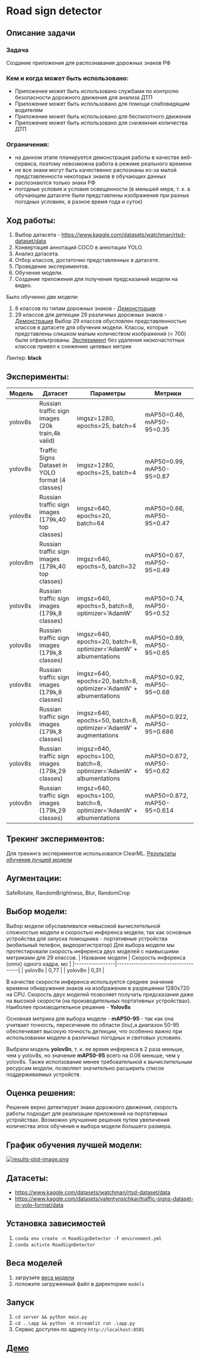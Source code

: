 # Road sign detector
## Описание задачи
### Задача
Создание приложения для распознавания дорожных знаков РФ
### Кем и когда может быть использовано:
- Приложение может быть использовано службами по контролю безопасности дорожного движения для анализа ДТП
- Приложение может быть использовано для помощи слабовидящим водителям
- Приложение может быть использовано для беспилотного движения
- Приложение может быть использовано для снижекния количества ДТП
### Ограничения:
- на данном этапе планируется демонстрация работы в качестве веб-сервиса, поэтому невозможна работа в режиме реального времени
- не все знаки могут быть качественно распознаны из-за малой представленности некоторых знаков в обучающих данных
- распознаются только знаки РФ
- погодные условия и условия освещенности (в меньшей мере, т. к. в обучающем датасете были представлены изображения при разных погодных условиях, в разное время года и суток)

## Ход работы:
1. Выбор датасета - https://www.kaggle.com/datasets/watchman/rtsd-dataset/data
2. Конвертация аннотаций COCO в аннотации YOLO.
3. Анализ датасета.
4. Отбор классов, достаточно представленных в датасете.
5. Проведение экспериментов.
6. Обучение модели.
7. Создание приложения для получения предсказаний модели на видео.

Было обученно две модели: 
1. 8 классов по типам дорожных знаков - [Демонстрация](https://drive.google.com/file/d/18FAGUMIgEBnvvCulXudQmK7Wq9uU_twI/view?usp=drive_link)
2. 29 классов для детекции 29 различных дорожных знаков - [Демонстрация](https://drive.google.com/file/d/12SndJXBaDCoJYB-sJqZxPP2ucQKplaSJ/view?usp=drive_link)
   Выбор 29 классов обусловлен представленностью классов в датасете для обучения модели. Классы, которые представлены слишком малым количеством изображений (< 700) были отфильтрованы. [Эксперимент](https://app.clear.ml/projects/bcd52c2ceb124583a78957ee167e139b/experiments/471243173d4e4352a227c9810a8c92fb/output/execution) без удаления низкочастотных классов привел к снижению целевых метрик 

Линтер: **black**
## Эксперименты:

| Модель  | Датасет                                           | Параметры                                                          | Метрики                     |
|---------|---------------------------------------------------|--------------------------------------------------------------------|-----------------------------|
| yolov8s | Russian traffic sign images (20k train,4k valid)  | imgsz=1280, epochs=25, batch=4                                     | mAP50=0.46, mAP50-95=0.35   |
| yolov8s | Traffic Signs Dataset in YOLO format (4 classes)  | imgsz=1280, epochs=25, batch=4                                     | mAP50=0.99, mAP50-95=0.87   |
| yolov8s | Russian traffic sign images (179k,40 top classes) | imgsz=640, epochs=20, batch=64                                     | mAP50=0.66, mAP50-95=0.47   |
| yolov8m | Russian traffic sign images (179k,40 top classes) | imgsz=640, epochs=5, batch=32                                      | mAP50=0.67, mAP50-95=0.49   |
| yolov8s | Russian traffic sign images (179k,8 classes)      | imgsz=640, epochs=5, batch=8, optimizer='AdamW'                    | mAP50=0.74, mAP50-95=0.52   |
| yolov8s | Russian traffic sign images (179k,8 classes)      | imgsz=640, epochs=20, batch=8, optimizer='AdamW' + albumentations  | mAP50=0.89, mAP50-95=0.65   |
| yolov8s | Russian traffic sign images (179k,8 classes)      | imgsz=640, epochs=20, batch=8, optimizer='AdamW' + albumentations  | mAP50=0.92, mAP50-95=0.68   |
| yolov8s | Russian traffic sign images (179k,8 classes)      | imgsz=640, epochs=50, batch=8, optimizer='AdamW' + augmentations   | mAP50=0.922, mAP50-95=0.686 |
| yolov8s | Russian traffic sign images (179k,29 classes)     | imgsz=640, epochs=100, batch=8, optimizer='AdamW' + albumentations | mAP50=0.672, mAP50-95=0.62  |
| yolov8n | Russian traffic sign images (179k,29 classes)     | imgsz=640, epochs=100, batch=8, optimizer='AdamW' + albumentations | mAP50=0.872, mAP50-95=0.614 |

## Трекинг экспериментов:
Для трекинга экспериментов использовался ClearML. [Результаты обучения лучшей модели](https://app.clear.ml/projects/bcd52c2ceb124583a78957ee167e139b/experiments/9cc4f65969eb45ed9ff727f6acadc80c/output/execution)

## Аугментации:
SafeRotate, RandomBrightness, Blur, RandomCrop

## Выбор модели:
Выбор модели обуславливался невысокой вычислительной сложностью модели и скоростью инференса модели, так как основные устройства для запуска помощника - портативные устройства (мобильный телефон, видеорегистратор)
Для выбора модели мы протестировали скорость инференса двух моделей с наивысшими метриками для 29 классов.
| Название модели | Скорость инференса (onnx) одного кадра, мс |
|-----------------|-------------------------------------|
| yolov8s         | 0,77                                |
| yolov8n         | 0,31                                |

В качестве скорости инференса используется среднее значение времени обнаружения знаков на изображении в разрешении 1280х720 на CPU.
Скорость двух моделей позволяет получать предсказания даже на высокой скорости (на производительных портативных устройствах). Наиболее производительное решение - **Yolov8s**

Основная метрика для выбора модели - **mAP50-95** - так как она учитвает точность, пересечение по области (Iou),а диапазон 50-95 обеспечивает высокую точность детекции, что особенно важно при использовании модели в различных погодных и световых условиях.

Выбрали модель **yolov8n**, т. к. ее время инференса в 2 раза меньше, чем у yolov8s, но значение **mAP50-95** всего на 0.06 меньше, чем у yolov8s. Также исползование менее требовательной к вычислительным ресурсам модели, позволяет значительно расширить список поддерживаемых устройств.

## Оценка решения:
Решение верно детектирует знаки дорожного движения, скорость работы подходит для реализации приложений на портативных устройствах. Возможно улучшение решения путем увеличения количества эпох обучения и выбора модели большего размера.

## График обучения лучшей модели:

[![results-plot-image.png](https://i.postimg.cc/d1GwGLzT/results-plot-image.png)](https://postimg.cc/JD7fL471)

## Датасеты:

* https://www.kaggle.com/datasets/watchman/rtsd-dataset/data
* https://www.kaggle.com/datasets/valentynsichkar/traffic-signs-dataset-in-yolo-format/data

## Установка зависимостей 
1. `conda env create -n RoadSignDetector -f environment.yml`
2. `conda activte RoadSignDetector`

## Веса моделей
1. загрузите [веса модели](https://drive.google.com/file/d/1Kz4Iwc8lURpjwq1Om_z2NGfODRNX7PsC/view?usp=sharing)
1. положите загруженный файл в директорию `models`

## Запуск

1. `cd server && python main.py`
2. `cd ..\app && python -m streamlit run .\app.py`
3. Сервис доступен по адресу `http://localhost:8501`

## [Демо](https://drive.google.com/file/d/1wNvuS2sbH6FceSxYvt6IGAZ6S48bCynD/view?usp=sharing)

